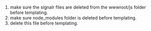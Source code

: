 1. make sure the signalr files are deleted from the wwwroot/js folder before templating.
1. make sure node_modules folder is deleted before templating.
1. delete this file before templating.